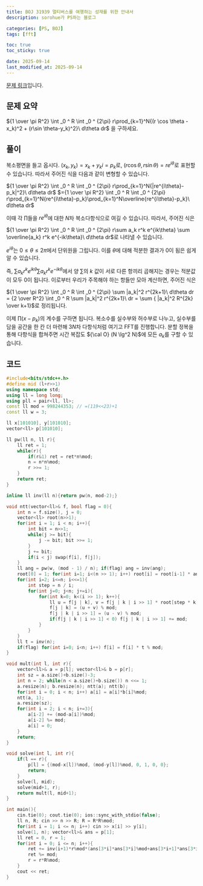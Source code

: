 ```yaml
---
title: BOJ 31939 멀티버스를 여행하는 성재를 위한 안내서
description: sorohue가 PS하는 블로그

categories: [PS, BOJ]
tags: [fft]

toc: true
toc_sticky: true

date: 2025-09-14
last_modified_at: 2025-09-14
---
```


[문제 링크](https://boj.kr/31939)입니다.

## 문제 요약

${1 \over \pi R^2} \int _0 ^ R \int _0 ^ {2\pi} r\prod_{k=1}^N{(r \cos \theta -x_k)^2 + (r\sin \theta-y_k)^2}\ d\theta dr$ 을 구하세요.

## 풀이

복소평면을 들고 옵시다. $(x_k, y_k) = x_k + y_ki = p_k$로, $(r\cos\theta,r\sin\theta) = re^{i\theta}$로 표현할 수 있습니다. 따라서 주어진 식을 다음과 같이 변형할 수 있습니다.

${1 \over \pi R^2} \int _0 ^ R \int _0 ^ {2\pi} r\prod_{k=1}^N{|re^{i\theta}-p_k|^2}\ d\theta dr$
$={1 \over \pi R^2} \int _0 ^ R \int _0 ^ {2\pi} r\prod_{k=1}^N{re^{i\theta}-p_k}\prod_{k=1}^N\overline{re^{i\theta}-p_k}\ d\theta dr$

이때 각 $\prod$들을 $re^{i\theta}$에 대한 $N$차 복소다항식으로 여길 수 있습니다. 따라서, 주어진 식은

${1 \over \pi R^2} \int _0 ^ R \int _0 ^ {2\pi} r\sum a_k r^k e^{ik\theta} \sum \overline{a_k} r^k e^{-ik\theta}\ d\theta dr$로 나타낼 수 있습니다.

$e^{i\theta}$는 $0 \le \theta \le 2\pi$에서 단위원을 그립니다. 이를 $\theta$에 대해 적분한 결과가 0이 됨은 쉽게 알 수 있습니다.

즉, $\sum a_k r^k e^{ik\theta} \sum a_k r^k e^{-ik\theta}$에서 양 $\sum$의 $k$ 값이 서로 다른 항끼리 곱해지는 경우는 적분값이 모두 0이 됩니다. 이로부터 우리가 주목해야 하는 항들만 모아 계산하면, 주어진 식은

${1 \over \pi R^2} \int _0 ^ R \int _0 ^ {2\pi} \sum |a_k|^2 r^{2k+1}\ d\theta dr = {2 \over R^2} \int _0 ^ R \sum |a_k|^2 r^{2k+1}\ dr = \sum { |a_k|^2 R^{2k} \over k+1}$로 정리됩니다.

이제 $\prod (x-p_k)$의 계수를 구하면 됩니다. 복소수를 실수부와 허수부로 나누고, 실수부를 담을 공간을 한 칸 더 마련해 $3N$차 다항식처럼 여기고 FFT를 진행합니다. 분할 정복을 통해 다항식을 합쳐주면 시간 복잡도 ${\cal O} (N \lg^2 N)$에 모든 $a_k$를 구할 수 있습니다.

## 코드

```cpp
#include<bits/stdc++.h>
#define mid (l+r>>1)
using namespace std;
using ll = long long;
using pll = pair<ll, ll>;
const ll mod = 998244353; // =(119<<23)+1
const ll w = 3;

ll x[101010], y[101010];
vector<ll> p[101010];

ll pw(ll n, ll r){
    ll ret = 1;
    while(r){
        if(r&1) ret = ret*n%mod;
        n = n*n%mod;
        r >>= 1;
    }
    return ret;
}

inline ll inv(ll n){return pw(n, mod-2);}

void ntt(vector<ll>& f, bool flag = 0){
    int n = f.size(), j = 0;
    vector<ll> root(n>>1);
    for(int i = 1; i < n; i++){
        int bit = n>>1;
        while(j >= bit){
            j -= bit; bit >>= 1;
        }
        j += bit;
        if(i < j) swap(f[i], f[j]);
    }
    ll ang = pw(w, (mod - 1) / n); if(flag) ang = inv(ang);
    root[0] = 1; for(int i=1; i<(n >> 1); i++) root[i] = root[i-1] * ang % mod;
    for(int i=2; i<=n; i<<=1){
        int step = n / i;
        for(int j=0; j<n; j+=i){
            for(int k=0; k<(i >> 1); k++){
                ll u = f[j | k], v = f[j | k | i >> 1] * root[step * k] % mod;
                f[j | k] = (u + v) % mod;
                f[j | k | i >> 1] = (u - v) % mod;
                if(f[j | k | i >> 1] < 0) f[j | k | i >> 1] += mod;
            }
        }
    }
    ll t = inv(n);
    if(flag) for(int i=0; i<n; i++) f[i] = f[i] * t % mod;
}

void mult(int l, int r){
    vector<ll>& a = p[l]; vector<ll>& b = p[r];
    int sz = a.size()+b.size()-3;
    int n = 2; while(n < a.size()+b.size()) n <<= 1;
    a.resize(n); b.resize(n); ntt(a); ntt(b);
    for(int i = 0; i < n; i++) a[i] = a[i]*b[i]%mod;
    ntt(a, 1);
    a.resize(sz);
    for(int i = 2; i < n; i+=3){
        a[i-2] += (mod-a[i])%mod;
        a[i-2] %= mod;
        a[i] = 0;
    }
    return;
}

void solve(int l, int r){
    if(l == r){
        p[l] = {(mod-x[l])%mod, (mod-y[l])%mod, 0, 1, 0, 0};
        return;
    }
    solve(l, mid);
    solve(mid+1, r);
    return mult(l, mid+1);
}

int main(){
    cin.tie(0); cout.tie(0); ios::sync_with_stdio(false);
    ll n, R; cin >> n >> R; R = R*R%mod;
    for(int i = 1; i <= n; i++) cin >> x[i] >> y[i];
    solve(1, n); vector<ll>& ans = p[1];
    ll ret = 0, r = 1;
    for(int i = 0; i <= n; i++){
        ret += inv(i+1)*r%mod*(ans[3*i]*ans[3*i]%mod+ans[3*i+1]*ans[3*i+1]%mod)%mod;
        ret %= mod;
        r = r*R%mod;
    }
    cout << ret;
}
```
